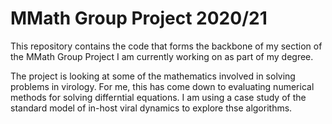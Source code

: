 # MMath Group Project 2020/21

This repository contains the code that forms the backbone of my section of the MMath Group Project I am currently working on as part of my degree.

The project is looking at some of the mathematics involved in solving problems in virology. For me, this has come down to evaluating numerical methods for solving differntial equations.
I am using a case study of the standard model of in-host viral dynamics to explore thse algorithms.


